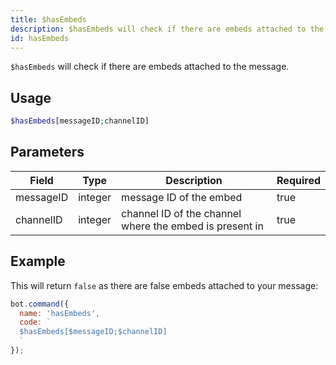 ```yaml
---
title: $hasEmbeds 
description: $hasEmbeds will check if there are embeds attached to the message.
id: hasEmbeds
---
```


`$hasEmbeds` will check if there are embeds attached to the message.

## Usage

```php
$hasEmbeds[messageID;channelID]
```

## Parameters 

| Field     | Type    | Description                                             | Required |
| --------- | ------- | ------------------------------------------------------- | -------- |
| messageID | integer | message ID of the embed                                 | true      |
| channelID | integer | channel ID of the channel where the embed is present in | true      |


## Example

This will return `false` as there are false embeds attached to your message:

```javascript
bot.command({
  name: 'hasEmbeds',
  code: `
  $hasEmbeds[$messageID;$channelID]
  `
});
```
